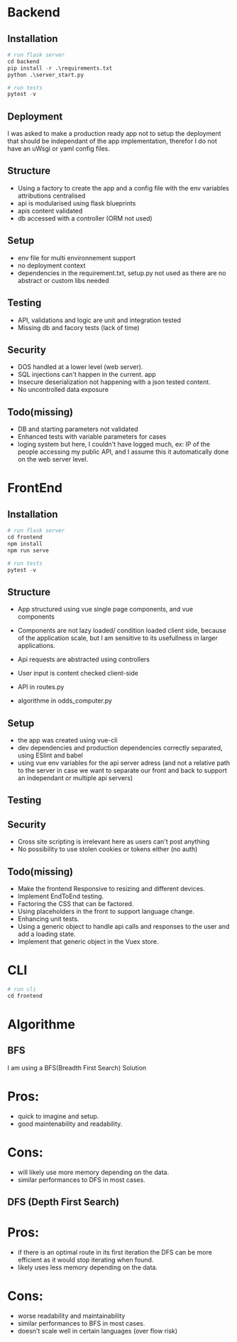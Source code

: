 # Backend
## Installation

```python
# run flask server
cd backend
pip install -r .\requirements.txt
python .\server_start.py       

# run tests
pytest -v
```

## Deployment
I was asked to make a production ready app not to setup the deployment that should be independant of the app implementation, therefor I do not have an uWsgi or yaml config files.
## Structure
- Using a factory to create the app and a config file with the env variables attributions centralised
- api is modularised using flask blueprints
- apis content validated
- db accessed with a controller (ORM not used)
## Setup
- env file for multi environnement support
- no deployment context
- dependencies in the requirement.txt, setup.py not used as there are no abstract or custom libs needed
## Testing
- API, validations and logic are unit and integration tested
- Missing db and facory tests (lack of time)
## Security
- DOS handled at a lower level (web server).
- SQL injections can't happen in the current.
app
- Insecure deserialization not happening with a json tested content.
- No uncontrolled data exposure

## Todo(missing)
- DB and starting parameters not validated
- Enhanced tests with variable parameters for cases
- loging system but here, I couldn't have logged much, ex: IP of the people accessing my public API, and I assume this it automatically done on the web server level.

# FrontEnd
## Installation

```python
# run flask server
cd frontend
npm install
npm run serve  

# run tests
pytest -v
```
## Structure
- App structured using vue single page components, and vue components
- Components are not lazy loaded/ condition loaded client side, because of the application scale, but I am sensitive to its usefullness in larger applications.
- Api requests are abstracted using controllers
- User input is content checked client-side

- API in routes.py
- algorithme in odds_computer.py
## Setup
- the app was created using vue-cli
- dev dependencies and production dependencies correctly separated, using ESlint and babel
- using vue env variables for the api server adress (and not a relative path to the server in case we want to separate our front and back to support an independant or multiple api servers)

## Testing

## Security
-	Cross site scripting is irrelevant here as users can't post anything
-	No possibility to use stolen cookies or tokens either (no auth)

## Todo(missing)

- Make the frontend Responsive to resizing and different devices.
- Implement EndToEnd testing.
- Factoring the CSS that can be factored.
- Using placeholders in the front to support language change.
- Enhancing unit tests.
- Using a generic object to handle api calls and responses to the user and add a loading state.
- Implement that generic object in the Vuex store.

# CLI

```python
# run cli
cd frontend
```

# Algorithme
## BFS
I am using a BFS(Breadth First Search) Solution 
# Pros:
- quick to imagine and setup.
- good maintenability and readability.
# Cons:
- will likely use more memory depending on the data.
- similar performances to DFS in most cases.

## DFS (Depth First Search) 
# Pros:
- if there is an optimal route in its first iteration the DFS can be more efficient as it would stop iterating when found.
- likely uses less memory depending on the data.

# Cons:
- worse readability and maintainability 
- similar performances to BFS in most
cases.
- doesn't scale well in certain languages
(over flow risk)
